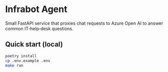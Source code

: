 # Infrabot Agent

Small FastAPI service that proxies chat requests to Azure Open AI to answer common IT‑help‑desk questions.

## Quick start (local)
```bash
poetry install
cp .env.example .env
make run

